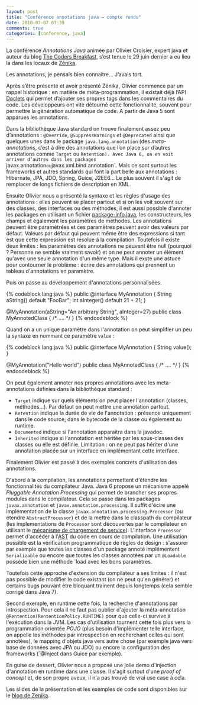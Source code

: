 ```yaml
---
layout: post
title: "Conférence annotations java – compte rendu"
date: 2010-07-07 07:39
comments: true
categories: [conference, java]
---
```


La conférence _Annotations Java_ animée par Olivier Croisier, expert java et auteur du blog [The Coders Breakfast](http://thecodersbreakfast.net/), s’est tenue le 29 juin dernier a eu lieu la dans les locaux de [Zénika](http://www.zenika.com/).

Les annotations, je pensais bien connaitre… J’avais tort.

Après s’être présenté et avoir présenté Zénika, Olivier commence par un rappel historique : en matière de méta-programmation, il existait déjà l’API [Doclets](http://java.sun.com/j2se/1.5.0/docs/guide/javadoc/) qui permet d’ajouter ses propres tags dans les commentaires du code. Les développeurs ont vite détourné cette fonctionnalité, souvent pour permettre la génération automatique de code. A partir de Java 5 sont apparues les annotations.

Dans la bibliothèque Java standard on trouve finalement assez peu d’annotations : `@Override`, `@SuppressWarnings` et `@Deprecated` ainsi que quelques unes dans le package `java.lang.annotation` (des _meta-annotations_, c’est à dire des annotations que l’on place sur d’autres annotations comme `Target` ou `Retention). Avec Java 6, on en voit arriver d’autres dans les packages `javax.annotation` ou `javax.xml.bind.annotation`. Mais ce sont surtout les frameworks et autres standards qui font la part belle aux annotations : Hibernate, JPA, JDO, Spring, Guice, J2EE6... Le plus souvent il s'agit de remplacer de longs fichiers de description en XML.

Ensuite Olivier nous a présenté la syntaxe et les règles d'usage des annotations : elles peuvent se placer partout et si on les voit souvent sur des classes, des interfaces ou des méthodes, il est aussi possible d'annoter les packages en utilisant un fichier [package-info.java](http://java.sun.com/docs/books/jls/third_edition/html/packages.html), les constructeurs, les champs et également les paramètres de méthodes. Les annotations peuvent être paramétrées et ces paramètres peuvent avoir des valeurs par défaut. Valeurs par défaut qui peuvent même être des expressions si tant est que cette expression est résolue à la compilation. Toutefois il existe deux limites : les paramètres des annotations ne peuvent être null (pourquoi ? Personne ne semble vraiment savoir) et on ne peut annoter un élément qu'avec une seule annotation d'un même type. Mais il exste une astuce pour contourner le problème : écrire des annotations qui prennent un tableau d'annotations en paramètre.

Puis on passe au développement d'annotations personnalisées.

{% codeblock lang:java %}
public @interface MyAnnotation {
    String aString() default "FooBar";
    int aInteger() default 21 + 21;
}

@MyAnnotation(aString="An arbitrary String", aInteger=27)
public class MyAnnotedClass {
    /* .... */
}
{% endcodeblock %}

Quand on a un unique paramètre dans l'annotation on peut simplifier un peu la syntaxe en nommant ce paramètre `value` :

{% codeblock lang:java %}
public @interface MyAnnotation {
    String value();
}

@MyAnnotation("Hello world")
public class MyAnnotedClass {
    /* .... */
}
{% endcodeblock %}

On peut également annoter nos propres annotations avec les meta-annotations définies dans la bibliothèque standard :

- `Target` indique sur quels éléments on peut placer l'annotation (classes, méthodes...). Par défaut on peut mettre une annotation partout.
- `Retention` indique la durée de vie de l'annotation : présence uniquement dans le code source, dans le bytecode de la classe ou également au runtime.
- `Documented` indique si l'annotation apparaitra dans la javadoc.
- `Inherited` indique si l'annotation est héritée par les sous-classes des classes ou elle est définie. Limitation : on ne peut pas hériter d'une annotation placée sur un interface en implémentant cette interface.

Finalement Olivier est passé à des exemples concrets d'utilisation des annotations.

D'abord à la compilation, les annotations permettent d'étendre les fonctionnalités du compilateur Java. Java 6 propose un mécanisme appelé _Pluggable Annotation Processing_ qui permet de brancher ses propres modules dans le compilateur. Cela se passe dans les packages `javax.annotation` et `javax.annotation.processing`. Il suffit d'écire une implémentation de la classe `javax.annotation.processing.Processor` (ou étendre `AbstractProcessor`) et de la mettre dans le classpath du compilateur (les implementations de `Processor` sont découvertes par le compilateur en utilisant le [mécanisme de chargement de service](http://www/docs/java/docs-1.6.0/api/index.html?java/util/ServiceLoader.html)). L'interface `Processor` permet d'accéder à l'[AST](http://fr.wikipedia.org/wiki/Abstract_syntax_tree) du code en cours de compilation. Une utilisation possible est la vérification programmatique de règles de design : s'assurer par exemple que toutes les classes d'un package annoté implémentent `Serializable` ou encore que toutes les classes annotées par un `@Loadable` possède bien une méthode `load avec les bons paramètres.

Toutefois cette approche d'extension du compilateur a ses limites : il n'est pas possible de modifier le code existant (on ne peut qu'en générer) et certains bugs pouvant être bloquant trainent depuis longtemps (cela semble corrigé dans Java 7).

Second exemple, en runtime cette fois, la recherche d'annotations par introspection. Pour cela il ne faut pas oublier d'ajouter la méta-annotation `@Rentention(RententionPolicy.RUNTIME)` pour que celle-ci survive à l'exécution dans la JVM. Les cas d'utilisation tournent cette fois plus vers la programmation orientée _POJO_ (plus besoin d'implémenter telle interface, on appelle les méthodes par introspection en recherchant celles qui sont annotées), le mapping d'objets java vers autre chose (par exemple java vers base de données avec JPA ou JDO) ou encore la configuration des frameworks (`@Inject dans Guice par exemple).

En guise de dessert, Olivier nous a proposé une jolie demo d'injection d'annotation en runtime dans une classe. Il s'agit surtout d'une _proof of concept_ et, de son propre aveux, il n'a pas trouvé de vrai use case à cela.

Les slides de la présentation et les exemples de code sont disponibles sur le [blog de Zenika](http://blog.zenika.com/index.php?post/2010/07/05/Conf%C3%A9rence:-Les-annotations-enfin-expliqu%C3%A9es-simplement).

